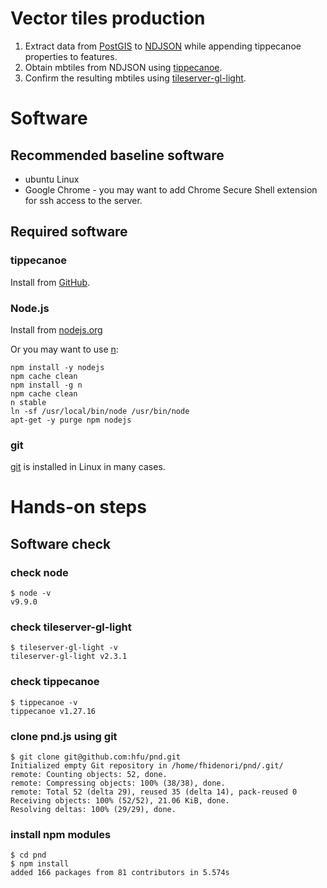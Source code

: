 # Vector tiles production
1. Extract data from [PostGIS](https://postgis.net/) to [NDJSON](http://ndjson.org/) while appending tippecanoe properties to features.
2. Obtain mbtiles from NDJSON using [tippecanoe](https://github.com/mapbox/tippecanoe).
3. Confirm the resulting mbtiles using [tileserver-gl-light](https://github.com/klokantech/tileserver-gl/blob/master/README_light.md).

# Software
## Recommended baseline software

- ubuntu Linux
- Google Chrome - you may want to add Chrome Secure Shell extension for ssh access to the server.

## Required software

### tippecanoe

Install from [GitHub](https://github.com/mapbox/tippecanoe).

### Node.js

Install from [nodejs.org](https://nodejs.org/ja/download/package-manager/#debian-and-ubuntu-based-linux-distributions-debian-ubuntu-linux)

Or you may want to use [n](https://github.com/tj/n):
```
npm install -y nodejs
npm cache clean
npm install -g n
npm cache clean
n stable
ln -sf /usr/local/bin/node /usr/bin/node
apt-get -y purge npm nodejs
```

### git

[git](https://git-scm.com/) is installed in Linux in many cases.

# Hands-on steps

## Software check
### check node

```console
$ node -v
v9.9.0
```

### check tileserver-gl-light

```console
$ tileserver-gl-light -v
tileserver-gl-light v2.3.1
```

### check tippecanoe

```console
$ tippecanoe -v
tippecanoe v1.27.16
```

### clone pnd.js using git

```console
$ git clone git@github.com:hfu/pnd.git
Initialized empty Git repository in /home/fhidenori/pnd/.git/
remote: Counting objects: 52, done.
remote: Compressing objects: 100% (38/38), done.
remote: Total 52 (delta 29), reused 35 (delta 14), pack-reused 0
Receiving objects: 100% (52/52), 21.06 KiB, done.
Resolving deltas: 100% (29/29), done.
```

### install npm modules

```console
$ cd pnd
$ npm install
added 166 packages from 81 contributors in 5.574s
```
